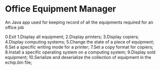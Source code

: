 # Office Equipment Manager

An Java app used for keeping record of all the equipments required for an office job

0.Exit
1.Display all equipment;
2.Display printers; 3.Display copiers;
4.Display computing systems;
5.Change the state of a piece of equipment;
6.Set a specific writing mode for a printer;
7.Set a copy format for copiers;
8.Install a specific operating system on a computing system;
9.Display sold equipment;
10.Serialize and deserialize the collection of equipment in the echip.bin file;
